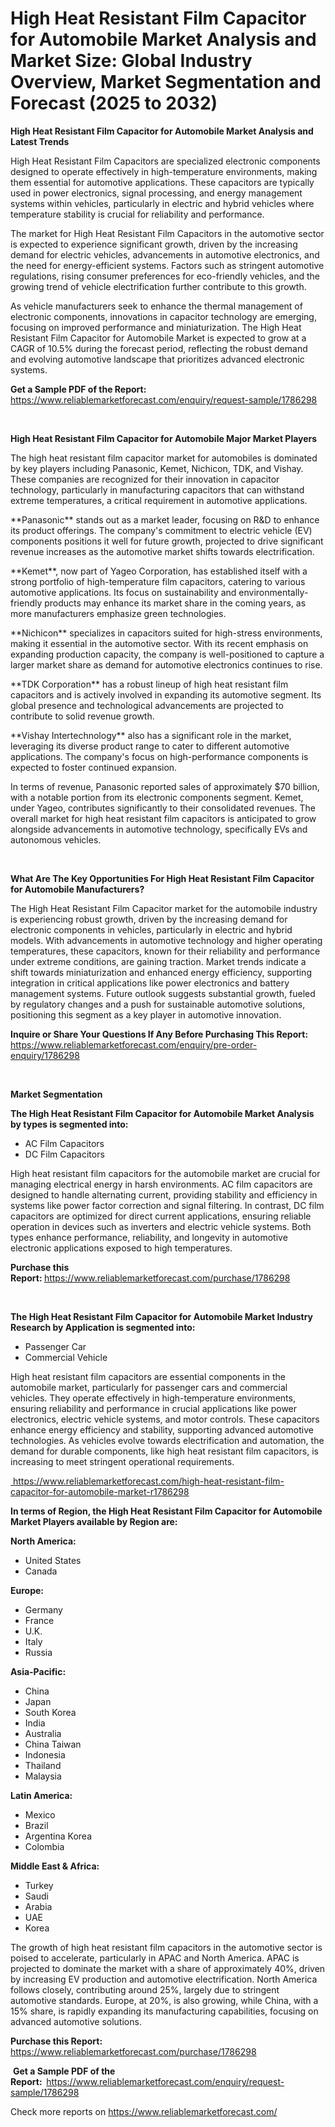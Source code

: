 <p><h1>High Heat Resistant Film Capacitor for Automobile Market Analysis and Market Size: Global Industry Overview, Market Segmentation and Forecast (2025 to 2032)</h1></p><p><strong>High Heat Resistant Film Capacitor for Automobile Market Analysis and Latest Trends</strong></p>
<p><p>High Heat Resistant Film Capacitors are specialized electronic components designed to operate effectively in high-temperature environments, making them essential for automotive applications. These capacitors are typically used in power electronics, signal processing, and energy management systems within vehicles, particularly in electric and hybrid vehicles where temperature stability is crucial for reliability and performance.</p><p>The market for High Heat Resistant Film Capacitors in the automotive sector is expected to experience significant growth, driven by the increasing demand for electric vehicles, advancements in automotive electronics, and the need for energy-efficient systems. Factors such as stringent automotive regulations, rising consumer preferences for eco-friendly vehicles, and the growing trend of vehicle electrification further contribute to this growth.</p><p>As vehicle manufacturers seek to enhance the thermal management of electronic components, innovations in capacitor technology are emerging, focusing on improved performance and miniaturization. The High Heat Resistant Film Capacitor for Automobile Market is expected to grow at a CAGR of 10.5% during the forecast period, reflecting the robust demand and evolving automotive landscape that prioritizes advanced electronic systems.</p></p>
<p><strong>Get a Sample PDF of the Report:&nbsp;</strong> <a href="https://www.reliablemarketforecast.com/enquiry/request-sample/1786298?utm_campaign=3491&utm_medium=2&utm_source=Github&utm_content=ia&utm_term=25032025&utm_id=high-heat-resistant-film-capacitor-for-automobile">https://www.reliablemarketforecast.com/enquiry/request-sample/1786298</a></p>
<p>&nbsp;</p>
<p><strong>High Heat Resistant Film Capacitor for Automobile Major Market Players</strong></p>
<p><p>The high heat resistant film capacitor market for automobiles is dominated by key players including Panasonic, Kemet, Nichicon, TDK, and Vishay. These companies are recognized for their innovation in capacitor technology, particularly in manufacturing capacitors that can withstand extreme temperatures, a critical requirement in automotive applications.</p><p>**Panasonic** stands out as a market leader, focusing on R&D to enhance its product offerings. The company's commitment to electric vehicle (EV) components positions it well for future growth, projected to drive significant revenue increases as the automotive market shifts towards electrification.</p><p>**Kemet**, now part of Yageo Corporation, has established itself with a strong portfolio of high-temperature film capacitors, catering to various automotive applications. Its focus on sustainability and environmentally-friendly products may enhance its market share in the coming years, as more manufacturers emphasize green technologies.</p><p>**Nichicon** specializes in capacitors suited for high-stress environments, making it essential in the automotive sector. With its recent emphasis on expanding production capacity, the company is well-positioned to capture a larger market share as demand for automotive electronics continues to rise.</p><p>**TDK Corporation** has a robust lineup of high heat resistant film capacitors and is actively involved in expanding its automotive segment. Its global presence and technological advancements are projected to contribute to solid revenue growth.</p><p>**Vishay Intertechnology** also has a significant role in the market, leveraging its diverse product range to cater to different automotive applications. The company's focus on high-performance components is expected to foster continued expansion.</p><p>In terms of revenue, Panasonic reported sales of approximately $70 billion, with a notable portion from its electronic components segment. Kemet, under Yageo, contributes significantly to their consolidated revenues. The overall market for high heat resistant film capacitors is anticipated to grow alongside advancements in automotive technology, specifically EVs and autonomous vehicles.</p></p>
<p>&nbsp;</p>
<p><strong>What Are The Key Opportunities For High Heat Resistant Film Capacitor for Automobile Manufacturers?</strong></p>
<p><p>The High Heat Resistant Film Capacitor market for the automobile industry is experiencing robust growth, driven by the increasing demand for electronic components in vehicles, particularly in electric and hybrid models. With advancements in automotive technology and higher operating temperatures, these capacitors, known for their reliability and performance under extreme conditions, are gaining traction. Market trends indicate a shift towards miniaturization and enhanced energy efficiency, supporting integration in critical applications like power electronics and battery management systems. Future outlook suggests substantial growth, fueled by regulatory changes and a push for sustainable automotive solutions, positioning this segment as a key player in automotive innovation.</p></p>
<p><strong>Inquire or Share Your Questions If Any Before Purchasing This Report:</strong> <a href="https://www.reliablemarketforecast.com/enquiry/pre-order-enquiry/1786298?utm_campaign=3491&utm_medium=2&utm_source=Github&utm_content=ia&utm_term=25032025&utm_id=high-heat-resistant-film-capacitor-for-automobile">https://www.reliablemarketforecast.com/enquiry/pre-order-enquiry/1786298</a></p>
<p>&nbsp;</p>
<p><strong>Market Segmentation</strong></p>
<p><strong>The High Heat Resistant Film Capacitor for Automobile Market Analysis by types is segmented into:</strong></p>
<p><ul><li>AC Film Capacitors</li><li>DC Film Capacitors</li></ul></p>
<p><p>High heat resistant film capacitors for the automobile market are crucial for managing electrical energy in harsh environments. AC film capacitors are designed to handle alternating current, providing stability and efficiency in systems like power factor correction and signal filtering. In contrast, DC film capacitors are optimized for direct current applications, ensuring reliable operation in devices such as inverters and electric vehicle systems. Both types enhance performance, reliability, and longevity in automotive electronic applications exposed to high temperatures.</p></p>
<p><strong>Purchase this Report:&nbsp;</strong><a href="https://www.reliablemarketforecast.com/purchase/1786298?utm_campaign=3491&utm_medium=2&utm_source=Github&utm_content=ia&utm_term=25032025&utm_id=high-heat-resistant-film-capacitor-for-automobile">https://www.reliablemarketforecast.com/purchase/1786298</a></p>
<p>&nbsp;</p>
<p><strong>The High Heat Resistant Film Capacitor for Automobile Market Industry Research by Application is segmented into:</strong></p>
<p><ul><li>Passenger Car</li><li>Commercial Vehicle</li></ul></p>
<p><p>High heat resistant film capacitors are essential components in the automobile market, particularly for passenger cars and commercial vehicles. They operate effectively in high-temperature environments, ensuring reliability and performance in crucial applications like power electronics, electric vehicle systems, and motor controls. These capacitors enhance energy efficiency and stability, supporting advanced automotive technologies. As vehicles evolve towards electrification and automation, the demand for durable components, like high heat resistant film capacitors, is increasing to meet stringent operational requirements.</p></p>
<p><a href="https://www.reliablemarketforecast.com/high-heat-resistant-film-capacitor-for-automobile-market-r1786298?utm_campaign=3491&utm_medium=2&utm_source=Github&utm_content=ia&utm_term=25032025&utm_id=high-heat-resistant-film-capacitor-for-automobile">&nbsp;https://www.reliablemarketforecast.com/high-heat-resistant-film-capacitor-for-automobile-market-r1786298</a></p>
<p><strong>In terms of Region, the High Heat Resistant Film Capacitor for Automobile Market Players available by Region are:</strong></p>
<p>
    <p> <strong> North America: </strong>
        <ul>
            <li>United States</li>
            <li>Canada</li>
        </ul>
        </p> 
    <p> <strong> Europe: </strong>
        <ul>
            <li>Germany</li>
            <li>France</li>
            <li>U.K.</li>
            <li>Italy</li>
            <li>Russia</li>
        </ul>
        </p> 
    <p> <strong> Asia-Pacific: </strong>
        <ul>
            <li>China</li>
            <li>Japan</li>
            <li>South Korea</li>
            <li>India</li>
            <li>Australia</li>
            <li>China Taiwan</li>
            <li>Indonesia</li>
            <li>Thailand</li>
            <li>Malaysia</li>
        </ul>
        </p> 
    <p> <strong> Latin America: </strong>
        <ul>
            <li>Mexico</li>
            <li>Brazil</li>
            <li>Argentina Korea</li>
            <li>Colombia</li>
        </ul>
        </p> 
    <p> <strong> Middle East & Africa: </strong>
        <ul>
            <li>Turkey</li>
            <li>Saudi</li>
            <li>Arabia</li>
            <li>UAE</li>
            <li>Korea</li>
        </ul>
    </p>
    </p>
<p><p>The growth of high heat resistant film capacitors in the automotive sector is poised to accelerate, particularly in APAC and North America. APAC is projected to dominate the market with a share of approximately 40%, driven by increasing EV production and automotive electrification. North America follows closely, contributing around 25%, largely due to stringent automotive standards. Europe, at 20%, is also growing, while China, with a 15% share, is rapidly expanding its manufacturing capabilities, focusing on advanced automotive solutions.</p></p>
<p><strong>Purchase this Report: </strong><a href="https://www.reliablemarketforecast.com/purchase/1786298?utm_campaign=3491&utm_medium=2&utm_source=Github&utm_content=ia&utm_term=25032025&utm_id=high-heat-resistant-film-capacitor-for-automobile">https://www.reliablemarketforecast.com/purchase/1786298</a></p>
<p>&nbsp;<strong>Get a Sample PDF of the Report:&nbsp;&nbsp;</strong><a href="https://www.reliablemarketforecast.com/enquiry/request-sample/1786298?utm_campaign=3491&utm_medium=2&utm_source=Github&utm_content=ia&utm_term=25032025&utm_id=high-heat-resistant-film-capacitor-for-automobile">https://www.reliablemarketforecast.com/enquiry/request-sample/1786298</a></p>
<p><strong></strong></p>
<p>Check more reports on <a href="https://www.reliablemarketforecast.com/?utm_campaign=3491&utm_medium=2&utm_source=Github&utm_content=ia&utm_term=25032025&utm_id=high-heat-resistant-film-capacitor-for-automobile">https://www.reliablemarketforecast.com/</a></p>